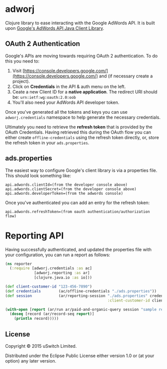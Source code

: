 # adworj

Clojure library to ease interacting with the Google AdWords API. It is built upon [Google's AdWords API Java Client Library](https://github.com/googleads/googleads-java-lib).

## OAuth 2 Authentication

Google's APIs are moving towards requiring OAuth 2 authentication. To do this you need to:

1. Visit [https://console.developers.google.com/](https://console.developers.google.com/) and (if necessary create a project).
2. Click on **Credentials** in the API &amp; auth menu on the left.
3. Ceate a new Client ID for a **native application**. The redirect URI should be: `urn:ietf:wg:oauth:2.0:oob`
4. You'll also need your AdWords API developer token.

Once you've generated all the tokens and keys you can use `adworj.credentials` namespace to help generate the necessary credentials.

Ultimately you need to retrieve the **refresh token** that is provided by the OAuth Credentials. Having retrieved this during the OAuth flow you can either create `offline-credentials` using the refresh token directly, or, store the refresh token in your `ads.properties`.

## ads.properties

The easiest way to configure Google's client library is via a properties file. This should look something like:

    api.adwords.clientId=(from the developer console above)
    api.adwords.clientSecret=(from the developer console above)
    api.adwords.developerToken=(from the adwords console)

Once you've authenticated you can add an entry for the refresh token:

    api.adwords.refreshToken=(from oauth authentication/authorization flow)

# Reporting API

Having successfully authenticated, and updated the properties file with your configuration, you can run a report as follows:

```clojure
(ns reporter
  (:require [adworj.credentials :as ac]
             [adworj.reporting :as ar]
             [clojure.java.io :as io]))

(def client-customer-id "123-456-7890")
(def credentials        (ac/offline-credentials "./ads.properties"))
(def session            (ar/reporting-session "./ads.properties" credentials
                                              :client-customer-id client-customer-id))

(with-open [report (ar/run ar/paid-and-organic-query session "sample report" :range (ar/date-range :last-week))]
  (doseq [record (ar/record-seq report)]
    (println record)))))

```

## License

Copyright &copy; 2015 uSwitch Limited.

Distributed under the Eclipse Public License either version 1.0 or (at
your option) any later version.
